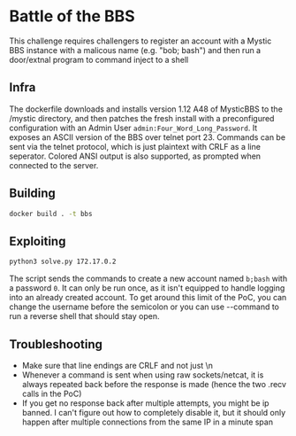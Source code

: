 # Battle of the BBS

This challenge requires challengers to register an account with a Mystic BBS instance with a malicous name (e.g. "bob; bash") and then run a door/extnal program to command inject to a shell

## Infra

The dockerfile downloads and installs version 1.12 A48 of MysticBBS to the /mystic directory, and then patches the fresh install with a preconfigured configuration with an Admin User `admin:Four_Word_Long_Password`. It exposes an ASCII version of the BBS over telnet port 23. Commands can be sent via the telnet protocol, which is just plaintext with CRLF as a line seperator. Colored ANSI output is also supported, as prompted when connected to the server.

## Building
```sh
docker build . -t bbs
```

## Exploiting
```sh
python3 solve.py 172.17.0.2
```
The script sends the commands to create a new account named `b;bash` with a password `0`. It can only be run once, as it isn't equipped to handle logging into an already created account. To get around this limit of the PoC, you can change the username before the semicolon or you can use --command to run a reverse shell that should stay open.

## Troubleshooting

- Make sure that line endings are CRLF and not just \n
- Whenever a command is sent when using raw sockets/netcat, it is always repeated back before the response is made (hence the two .recv calls in the PoC)
- If you get no response back after multiple attempts, you might be ip banned. I can't figure out how to completely disable it, but it should only happen after multiple connections from the same IP in a minute span
